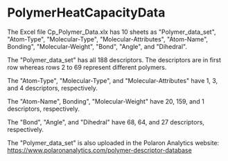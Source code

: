 # PolymerHeatCapacityData
The Excel file Cp_Polymer_Data.xlx has 10 sheets as "Polymer_data_set", "Atom-Type", "Molecular-Type", "Molecular-Attributes", "Atom-Name", Bonding", "Molecular-Weight", "Bond", "Angle", and "Dihedral".

The "Polymer_data_set" has all 188 descriptors. The descriptors are in first row whereas rows 2 to 69 represent different polymers.

The "Atom-Type", "Molecular-Type", and "Molecular-Attributes" have 1, 3, and 4 descriptors, respectively.

The "Atom-Name", Bonding", "Molecular-Weight" have 20, 159, and 1 descriptors, respectively.

The "Bond", "Angle", and "Dihedral" have 68, 64, and 27 descriptors, respectively.

The "Polymer_data_set" is also uploaded in the Polaron Analytics website: https://www.polaronanalytics.com/polymer-descriptor-database
